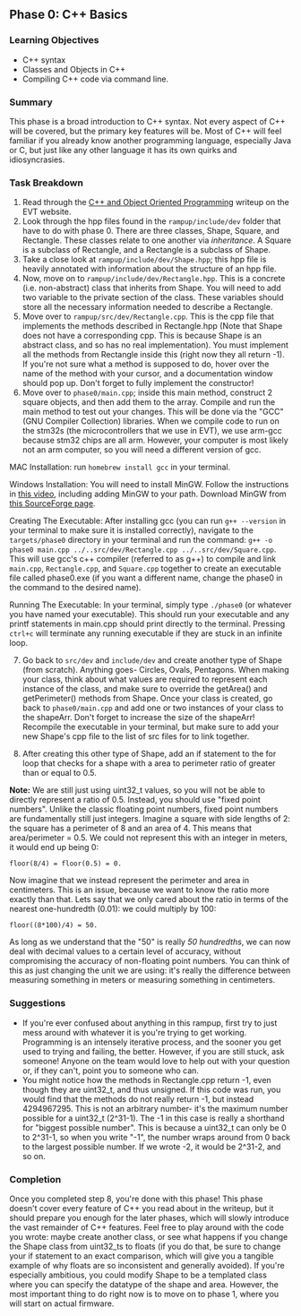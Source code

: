 ## Phase 0: C++ Basics

### Learning Objectives
- C++ syntax
- Classes and Objects in C++
- Compiling C++ code via command line.

### Summary
This phase is a broad introduction to C++ syntax. Not every aspect of C++ will be covered, 
but the primary key features will be. Most of C++ will feel familiar if you already know
another programming language, especially Java or C, but just like any other language
it has its own quirks and idiosyncrasies.

### Task Breakdown
1. Read through the [C++ and Object Oriented Programming](https://sites.google.com/g.rit.edu/evt-home-page/firmware-team/getting-started/object-oriented-programming-and-c) writeup on the EVT website.
2. Look through the hpp files found in the `rampup/include/dev` folder that have to do with phase 0. 
There are three classes, Shape, Square, and Rectangle. These classes relate to one another via _inheritance_.
A Square is a subclass of Rectangle, and a Rectangle is a subclass of Shape.
3. Take a close look at `rampup/include/dev/Shape.hpp`; this hpp file is heavily annotated with information
about the structure of an hpp file.
4. Now, move on to `rampup/include/dev/Rectangle.hpp`. This is a concrete (i.e. non-abstract) class
that inherits from Shape. You will need to add two variable to the private section of the class. These variables should
store all the necessary information needed to describe a Rectangle.
5. Move over to `rampup/src/dev/Rectangle.cpp`. This is the cpp file that implements the methods
described in Rectangle.hpp (Note that Shape does not have a corresponding cpp. This is because
Shape is an abstract class, and so has no real implementation). You must implement all the methods
from Rectangle inside this (right now they all return -1). If you're not sure what a method is supposed to do, hover 
over the name of the method with your cursor, and a documentation window should pop up. Don't forget to fully implement
the constructor!
6. Move over to `phase0/main.cpp`; inside this main method, construct 2 square objects, and then add them to the array.
Compile and run the main method to test out your changes. This will be done via the "GCC" (GNU Compiler Collection) libraries.
When we compile code to run on the stm32s (the microcontrollers that we use in EVT), we use arm-gcc because stm32 chips
are all arm. However, your computer is most likely not an arm computer, so you will need a different version of gcc.

MAC Installation: run `homebrew install gcc` in your terminal. 

Windows Installation: You will need to install MinGW. 
Follow the instructions in [this video](https://www.youtube.com/watch?v=GxFiUEO_3zM), including adding MinGW to your path.
Download MinGW from [this SourceForge page](https://sourceforge.net/projects/mingw/).

Creating The Executable:
After installing gcc (you can run `g++ --version` in your terminal to make sure it is installed correctly), navigate to the
`targets/phase0` directory in your terminal and run the command: 
`g++ -o phase0 main.cpp ../..src/dev/Rectangle.cpp ../..src/dev/Square.cpp`.
This will use gcc's c++ compiler (referred to as g++) to compile and link `main.cpp`, `Rectangle.cpp`, and `Square.cpp` 
together to create an executable file called phase0.exe (if you want a different name, change the phase0 in the command 
to the desired name).

Running The Executable:
In your terminal, simply type `./phase0` (or whatever you have named your executable). This should run your executable and
any printf statements in main.cpp should print directly to the terminal. Pressing `ctrl+c` will terminate any running 
executable if they are stuck in an infinite loop.

7. Go back to `src/dev` and `include/dev` and create another type of Shape (from scratch). Anything goes- Circles, Ovals, Pentagons.
When making your class, think about what values are required to represent each instance of the class, and make sure to override
the getArea() and getPerimeter() methods from Shape. Once your class is created, go back to `phase0/main.cpp` and add one or two
instances of your class to the shapeArr. Don't forget to increase the size of the shapeArr! Recompile the executable in your terminal,
but make sure to add your new Shape's cpp file to the list of src files for to link together.

8. After creating this other type of Shape, add an if statement to the for loop that checks for a shape with a 
area to perimeter ratio of greater than or equal to 0.5. 

**Note:** We are still just using uint32_t values, so you will not be able
   to directly represent a ratio of 0.5. Instead, you should use "fixed point numbers". Unlike the 
   classic floating point numbers, fixed point numbers are fundamentally still just integers. Imagine a square with side 
   lengths of 2: the square has a perimeter of 8 and an area of 4.
   This means that area/perimeter = 0.5. We could not represent this with an integer in meters, it would end up being 0:


    floor(8/4) = floor(0.5) = 0. 

   Now imagine that we instead represent the perimeter and area in centimeters. This is an issue,
   because we want to know the ratio more exactly than that. Lets say that we only cared about the ratio in terms of the nearest
   one-hundredth (0.01): we could multiply by 100: 

    floor((8*100)/4) = 50.
   
   As long as we understand that the "50" is really
   _50 hundredths_, we can now deal with decimal values to a certain level of accuracy, without compromising the accuracy
   of non-floating point numbers. You can think of this as just changing the unit we are using: it's really the difference
   between measuring something in meters or measuring something in centimeters.



### Suggestions
- If you're ever confused about anything in this rampup, first try to just mess around with whatever it is you're
trying to get working. Programming is an intensely iterative process, and the sooner you get used to trying and failing,
the better. However, if you are still stuck, ask someone! Anyone on the team would love to help out with your question
or, if they can't, point you to someone who can.
- You might notice how the methods in Rectangle.cpp return -1, even though they are uint32_t, and thus unsigned.
If this code was run, you would find that the methods do not really return -1, but instead 4294967295. This is not an arbitrary
number- it's the maximum number possible for a uint32_t (2^31-1). The -1 in this case is really a shorthand for 
"biggest possible number". This is because a uint32_t can only be 0 to 2^31-1, so when you write "-1", the number wraps
around from 0 back to the largest possible number. If we wrote -2, it would be 2^31-2, and so on.

### Completion
Once you completed step 8, you're done with this phase! This phase doesn't cover every feature of C++ you read about in
the writeup, but it should prepare you enough for the later phases, which will slowly introduce the vast remainder of 
C++ features. Feel free to play around with the code you wrote: maybe create another class, or see what happens if you
change the Shape class from uint32_ts to floats (if you do that, be sure to change your if statement to an exact comparison,
which will give you a tangible example of why floats are so inconsistent and generally avoided). If you're especially
ambitious, you could modify Shape to be a templated class where you can specify the datatype of the shape and area.
However, the most important thing to do right now is to move on to phase 1, where you will start on actual firmware.